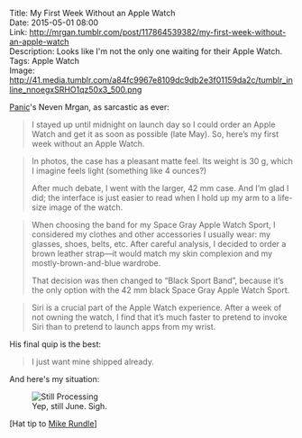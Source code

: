 Title: My First Week Without an Apple Watch  
Date: 2015-05-01 08:00  
Link: http://mrgan.tumblr.com/post/117864539382/my-first-week-without-an-apple-watch  
Description: Looks like I'm not the only one waiting for their Apple Watch.  
Tags: Apple Watch  
Image: http://41.media.tumblr.com/a84fc9967e8109dc9db2e3f01159da2c/tumblr_inline_nnoegxSRHO1qz50x3_500.png  

[Panic][panic]'s Neven Mrgan, as sarcastic as ever:

> I stayed up until midnight on launch day so I could order an Apple Watch and get it as soon as possible (late May). So, here’s my first week without an Apple Watch.

> In photos, the case has a pleasant matte feel. Its weight is 30 g, which I imagine feels light (something like 4 ounces?)
>
> After much debate, I went with the larger, 42 mm case. And I’m glad I did; the interface is just easier to read when I hold up my arm to a life-size image of the watch.

> When choosing the band for my Space Gray Apple Watch Sport, I considered my clothes and other accessories I usually wear: my glasses, shoes, belts, etc. After careful analysis, I decided to order a brown leather strap—it would match my skin complexion and my mostly-brown-and-blue wardrobe.
>
> That decision was then changed to “Black Sport Band”, because it’s the only option with the 42 mm black Space Gray Apple Watch Sport.
	
> Siri is a crucial part of the Apple Watch experience. After a week of not owning the watch, I find that it’s much faster to pretend to invoke Siri than to pretend to launch apps from my wrist.

His final quip is the best:

> I just want mine shipped already.

And here's my situation:

<figure>
	<img class="screenshot" src="http://d.pr/i/Prby+" alt="Still Processing" title="Still Processing">
	<figcaption>Yep, still June. Sigh.</figcaption>
</figure>

[Hat tip to [Mike Rundle][twitter]]

[panic]: https://www.panic.com "Panic"
[twitter]: https://twitter.com/mrgan/status/594178748439625728 "Link to Mrgan's tweet (retweeted by Mike Rundle)"